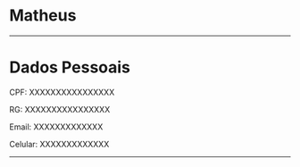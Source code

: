 # Matheus 

---

# Dados Pessoais 
CPF: XXXXXXXXXXXXXXXX

RG: XXXXXXXXXXXXXXXX

Email: XXXXXXXXXXXXX

Celular: XXXXXXXXXXXXX

---